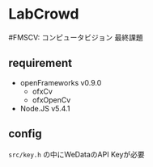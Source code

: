 # LabCrowd
\#FMSCV: コンピュータビジョン 最終課題

## requirement
- openFrameworks v0.9.0
  - ofxCv
  - ofxOpenCv
- Node.JS v5.4.1

## config
`src/key.h` の中にWeDataのAPI Keyが必要
